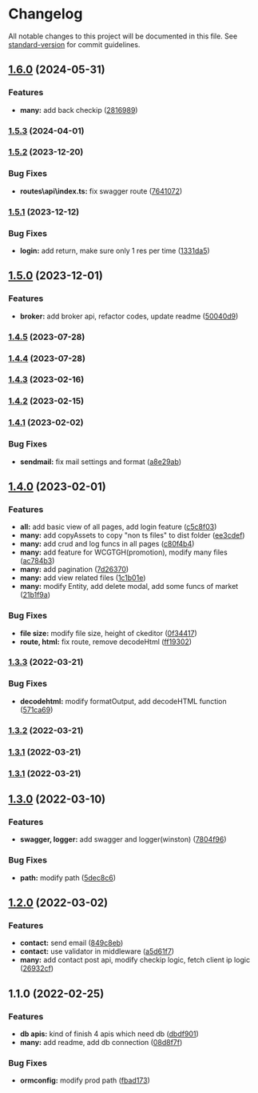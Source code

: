 # Changelog

All notable changes to this project will be documented in this file. See [standard-version](https://github.com/conventional-changelog/standard-version) for commit guidelines.

## [1.6.0](https://git.wcgmarkets.com/Alice_Chou/wcg-api/compare/v1.5.3...v1.6.0) (2024-05-31)


### Features

* **many:** add back checkip ([2816989](https://git.wcgmarkets.com/Alice_Chou/wcg-api/commit/281698901a141857b2cb75e00c491c59231c7e7a))

### [1.5.3](https://git.wcgmarkets.com/Alice_Chou/wcg-api/compare/v1.5.2...v1.5.3) (2024-04-01)

### [1.5.2](https://git.wcgmarkets.com/Alice_Chou/wcg-api/compare/v1.5.1...v1.5.2) (2023-12-20)


### Bug Fixes

* **routes\api\index.ts:** fix swagger route ([7641072](https://git.wcgmarkets.com/Alice_Chou/wcg-api/commit/7641072f662a7ce2a786331037d2dd0cfd582093))

### [1.5.1](https://git.wcgmarkets.com/Alice_Chou/wcg-api/compare/v1.5.0...v1.5.1) (2023-12-12)


### Bug Fixes

* **login:** add return, make sure only 1 res per time ([1331da5](https://git.wcgmarkets.com/Alice_Chou/wcg-api/commit/1331da53db88bce81e4682c472415dcb41b2167e))

## [1.5.0](https://git.wcgmarkets.com/Alice_Chou/wcg-api/compare/v1.4.5...v1.5.0) (2023-12-01)


### Features

* **broker:** add broker api, refactor codes, update readme ([50040d9](https://git.wcgmarkets.com/Alice_Chou/wcg-api/commit/50040d9dd56d82871e1f85469fdc23fc9d16ceff))

### [1.4.5](https://git.wcgmarkets.com/Alice_Chou/wcg-api/compare/v1.4.4...v1.4.5) (2023-07-28)

### [1.4.4](https://git.wcgmarkets.com/Alice_Chou/wcg-api/compare/v1.4.3...v1.4.4) (2023-07-28)

### [1.4.3](https://github.com/wolfzxcv/official-site-api/compare/v1.4.1...v1.4.3) (2023-02-16)

### [1.4.2](https://github.com/wolfzxcv/official-site-api/compare/v1.4.1...v1.4.2) (2023-02-15)

### [1.4.1](https://github.com/wolfzxcv/official-site-api/compare/v1.4.0...v1.4.1) (2023-02-02)


### Bug Fixes

* **sendmail:** fix mail settings and format ([a8e29ab](https://github.com/wolfzxcv/official-site-api/commit/a8e29abbd97b056894afd99d22ab733849fb6fe7))

## [1.4.0](https://github.com/wolfzxcv/official-site-api/compare/v1.3.3...v1.4.0) (2023-02-01)


### Features

* **all:** add basic view of all pages, add login feature ([c5c8f03](https://github.com/wolfzxcv/official-site-api/commit/c5c8f035de4a28ef3cbd9945f4254e959b537d10))
* **many:** add copyAssets to copy "non ts files" to dist folder ([ee3cdef](https://github.com/wolfzxcv/official-site-api/commit/ee3cdefc5a6ea142b0051e9ad629d21693fa577c))
* **many:** add crud and log funcs in all pages ([c80f4b4](https://github.com/wolfzxcv/official-site-api/commit/c80f4b47d718606e1b61e8b7a073738fc2ad4710))
* **many:** add feature for WCGTGH(promotion), modify many files ([ac784b3](https://github.com/wolfzxcv/official-site-api/commit/ac784b3809165479246064c91ada7549595f636d))
* **many:** add pagination ([7d26370](https://github.com/wolfzxcv/official-site-api/commit/7d263705868a8f74873189041bbcf1e4885551d9))
* **many:** add view related files ([1c1b01e](https://github.com/wolfzxcv/official-site-api/commit/1c1b01e3a73de53784d0fa9e4828801d05c7f857))
* **many:** modify Entity, add delete modal, add some funcs of market ([21b1f9a](https://github.com/wolfzxcv/official-site-api/commit/21b1f9a22f2f8dd3922a550b1cf72cb37aef0a6d))


### Bug Fixes

* **file size:** modify file size, height of ckeditor ([0f34417](https://github.com/wolfzxcv/official-site-api/commit/0f3441741dac1d12e0017c19f02a9eee86fd4242))
* **route, html:** fix route, remove decodeHtml ([ff19302](https://github.com/wolfzxcv/official-site-api/commit/ff19302811ed52fa3a5758a0baf55751c50f5898))

### [1.3.3](https://git.wcgmarkets.com/Alice_Chou/wcg-api/compare/v1.3.2...v1.3.3) (2022-03-21)


### Bug Fixes

* **decodehtml:** modify formatOutput, add decodeHTML function ([571ca69](https://git.wcgmarkets.com/Alice_Chou/wcg-api/commit/571ca6926b2fb00970e9f4940789a41d4179dc81))

### [1.3.2](https://git.wcgmarkets.com/Alice_Chou/wcg-api/compare/v1.3.0...v1.3.2) (2022-03-21)

### [1.3.1](https://git.wcgmarkets.com/Alice_Chou/wcg-api/compare/v1.3.0...v1.3.1) (2022-03-21)

### [1.3.1](https://git.wcgmarkets.com/Alice_Chou/wcg-api/compare/v1.3.0...v1.3.1) (2022-03-21)

## [1.3.0](https://git.wcgmarkets.com/Alice_Chou/wcg-api/compare/v1.2.0...v1.3.0) (2022-03-10)


### Features

* **swagger, logger:** add swagger and logger(winston) ([7804f96](https://git.wcgmarkets.com/Alice_Chou/wcg-api/commit/7804f96e2ff284ffbf5e2812d4e4499a6c78ed73))


### Bug Fixes

* **path:** modify path ([5dec8c6](https://git.wcgmarkets.com/Alice_Chou/wcg-api/commit/5dec8c615f00964040bedc5769eb0a687da91194))

## [1.2.0](https://git.wcgmarkets.com/Alice_Chou/wcg-api/compare/v1.1.0...v1.2.0) (2022-03-02)


### Features

* **contact:** send email ([849c8eb](https://git.wcgmarkets.com/Alice_Chou/wcg-api/commit/849c8eb121a9f7c79126ccff369732b26eadd1c5))
* **contact:** use validator in middleware ([a5d61f7](https://git.wcgmarkets.com/Alice_Chou/wcg-api/commit/a5d61f75b335c04a5bd39870651b9ed2f0628426))
* **many:** add contact post api, modify checkip logic, fetch client ip logic ([26932cf](https://git.wcgmarkets.com/Alice_Chou/wcg-api/commit/26932cf9b28716d93746311bc0fd2b27a69a1c44))

## 1.1.0 (2022-02-25)


### Features

* **db apis:** kind of finish 4 apis which need db ([dbdf901](https://git.wcgmarkets.com/Alice_Chou/wcg-api/commit/dbdf901d6638ac2fabb95030dd0e9ca8db64960e))
* **many:** add readme, add db connection ([08d8f7f](https://git.wcgmarkets.com/Alice_Chou/wcg-api/commit/08d8f7f28a810332a5418cf316ee0f83312fa794))


### Bug Fixes

* **ormconfig:** modify prod path ([fbad173](https://git.wcgmarkets.com/Alice_Chou/wcg-api/commit/fbad1733b4df1486164150294efc2ed5b5aa1bfc))
